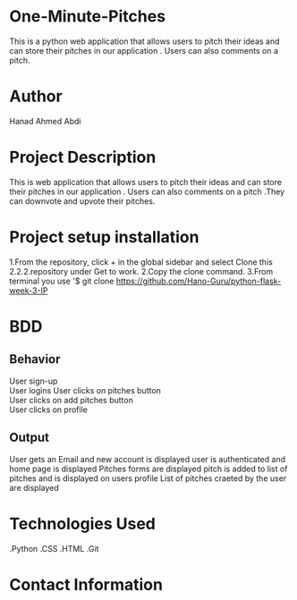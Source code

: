 # One-Minute-Pitches
This is a python web application that allows users to pitch their ideas and can store their pitches in our application . Users can also comments on a pitch.
# Author
Hanad Ahmed Abdi
# Project Description
This is web application that allows users to pitch their ideas and can store their pitches in our application . Users can also comments on a pitch .They can downvote and upvote their pitches.
# Project setup installation
1.From the repository, click + in the global sidebar and select Clone this 2.2.2.repository under Get to work.
2.Copy the clone command.
3.From terminal you use '$ git clone https://github.com/Hano-Guru/python-flask-week-3-IP

# BDD

## Behavior	
User sign-up	
User logins	
User clicks on pitches button	
User clicks on add pitches button	
User clicks on profile

## Output
User gets an Email and new account is displayed
user is authenticated and home page is displayed
Pitches forms are displayed
pitch is added to list of pitches and is displayed on users profile
List of pitches craeted by the user are displayed

# Technologies Used
.Python
.CSS
.HTML
.Git

# Contact Information
